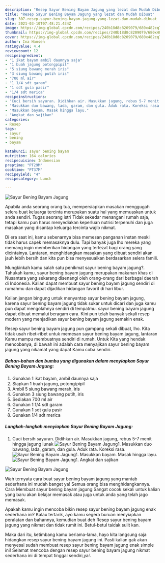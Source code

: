 ```yaml
---
description: "Resep Sayur Bening Bayam Jagung yang lezat dan Mudah Dibuat"
title: "Resep Sayur Bening Bayam Jagung yang lezat dan Mudah Dibuat"
slug: 307-resep-sayur-bening-bayam-jagung-yang-lezat-dan-mudah-dibuat
date: 2021-03-10T07:48:21.434Z
image: https://img-global.cpcdn.com/recipes/240b18d8c8209079/680x482cq70/sayur-bening-bayam-jagung-foto-resep-utama.jpg
thumbnail: https://img-global.cpcdn.com/recipes/240b18d8c8209079/680x482cq70/sayur-bening-bayam-jagung-foto-resep-utama.jpg
cover: https://img-global.cpcdn.com/recipes/240b18d8c8209079/680x482cq70/sayur-bening-bayam-jagung-foto-resep-utama.jpg
author: Ina Hansen
ratingvalue: 4.4
reviewcount: 12
recipeingredient:
- "1 ikat bayam ambil daunnya saja"
- "1 buah jagung potongpipil"
- "5 siung bawang merah iris"
- "3 siung bawang putih iris"
- "700 ml air"
- "1 1/4 sdt garam"
- "1 sdt gula pasir"
- "1/4 sdt merica"
recipeinstructions:
- "Cuci bersih sayuran. Didihkan air. Masukkan jagung, rebus 5-7 menit hingga jagung lunak"
- "Masukkan duo bawang, lada, garam, dan gula. Aduk rata. Koreksi rasa."
- "Masukkan bayam. Masak hingga layu."
- "Angkat dan sajikan"
categories:
- Resep
tags:
- sayur
- bening
- bayam

katakunci: sayur bening bayam 
nutrition: 164 calories
recipecuisine: Indonesian
preptime: "PT29M"
cooktime: "PT37M"
recipeyield: "4"
recipecategory: Lunch

---
```



![Sayur Bening Bayam Jagung](https://img-global.cpcdn.com/recipes/240b18d8c8209079/680x482cq70/sayur-bening-bayam-jagung-foto-resep-utama.jpg)

Apabila anda seorang orang tua, mempersiapkan masakan menggugah selera buat keluarga tercinta merupakan suatu hal yang memuaskan untuk anda sendiri. Tugas seorang istri Tidak sekedar menangani rumah saja, tetapi kamu pun harus menyediakan keperluan nutrisi terpenuhi dan juga masakan yang disantap keluarga tercinta wajib nikmat.

Di era  saat ini, kamu sebenarnya bisa memesan panganan instan meski tidak harus capek memasaknya dulu. Tapi banyak juga lho mereka yang memang ingin memberikan hidangan yang terlezat bagi orang yang dicintainya. Lantaran, menghidangkan masakan yang dibuat sendiri akan jauh lebih bersih dan kita pun bisa menyesuaikan berdasarkan selera famili. 



Mungkinkah kamu salah satu penikmat sayur bening bayam jagung?. Tahukah kamu, sayur bening bayam jagung merupakan makanan khas di Nusantara yang sekarang disenangi oleh orang-orang dari berbagai daerah di Indonesia. Kalian dapat membuat sayur bening bayam jagung sendiri di rumahmu dan dapat dijadikan hidangan favorit di hari libur.

Kalian jangan bingung untuk menyantap sayur bening bayam jagung, karena sayur bening bayam jagung tidak sukar untuk dicari dan juga kamu pun dapat mengolahnya sendiri di tempatmu. sayur bening bayam jagung dapat dibuat memalui beragam cara. Kini pun telah banyak sekali resep modern yang menjadikan sayur bening bayam jagung semakin enak.

Resep sayur bening bayam jagung pun gampang sekali dibuat, lho. Kita tidak usah ribet-ribet untuk memesan sayur bening bayam jagung, lantaran Kamu mampu membuatnya sendiri di rumah. Untuk Kita yang hendak mencobanya, di bawah ini adalah cara menyajikan sayur bening bayam jagung yang nikamat yang dapat Kamu coba sendiri.

<!--inarticleads1-->

##### Bahan-bahan dan bumbu yang digunakan dalam menyiapkan Sayur Bening Bayam Jagung:

1. Gunakan 1 ikat bayam, ambil daunnya saja
1. Siapkan 1 buah jagung, potong/pipil
1. Ambil 5 siung bawang merah, iris
1. Gunakan 3 siung bawang putih, iris
1. Sediakan 700 ml air
1. Gunakan 1 1/4 sdt garam
1. Gunakan 1 sdt gula pasir
1. Gunakan 1/4 sdt merica




<!--inarticleads2-->

##### Langkah-langkah menyiapkan Sayur Bening Bayam Jagung:

1. Cuci bersih sayuran. Didihkan air. Masukkan jagung, rebus 5-7 menit hingga jagung lunak
<img src="https://img-global.cpcdn.com/steps/fe353c1a8721b7c1/160x128cq70/sayur-bening-bayam-jagung-langkah-memasak-1-foto.jpg" alt="Sayur Bening Bayam Jagung">1. Masukkan duo bawang, lada, garam, dan gula. Aduk rata. Koreksi rasa.
<img src="https://img-global.cpcdn.com/steps/0a7435fa95446823/160x128cq70/sayur-bening-bayam-jagung-langkah-memasak-2-foto.jpg" alt="Sayur Bening Bayam Jagung">1. Masukkan bayam. Masak hingga layu.
<img src="https://img-global.cpcdn.com/steps/f4664f0887f66942/160x128cq70/sayur-bening-bayam-jagung-langkah-memasak-3-foto.jpg" alt="Sayur Bening Bayam Jagung">1. Angkat dan sajikan
<img src="https://img-global.cpcdn.com/steps/949877c16e629443/160x128cq70/sayur-bening-bayam-jagung-langkah-memasak-4-foto.jpg" alt="Sayur Bening Bayam Jagung">



Wah ternyata cara buat sayur bening bayam jagung yang mantab sederhana ini mudah banget ya! Semua orang bisa menghidangkannya. Cara Membuat sayur bening bayam jagung Sangat cocok sekali untuk kalian yang baru akan belajar memasak atau juga untuk anda yang telah jago memasak.

Apakah kamu ingin mencoba bikin resep sayur bening bayam jagung enak sederhana ini? Kalau tertarik, ayo kamu segera buruan menyiapkan peralatan dan bahannya, kemudian buat deh Resep sayur bening bayam jagung yang nikmat dan tidak rumit ini. Betul-betul taidak sulit kan. 

Maka dari itu, ketimbang kamu berlama-lama, hayo kita langsung saja hidangkan resep sayur bening bayam jagung ini. Pasti kalian gak akan menyesal sudah membuat resep sayur bening bayam jagung enak simple ini! Selamat mencoba dengan resep sayur bening bayam jagung nikmat sederhana ini di tempat tinggal sendiri,ya!.

